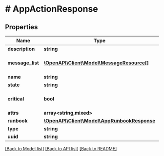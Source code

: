 # # AppActionResponse

## Properties

Name | Type | Description | Notes
------------ | ------------- | ------------- | -------------
**description** | **string** |  | [optional]
**message_list** | [**\OpenAPI\Client\Model\MessageResource[]**](MessageResource.md) | Message list for action | [optional]
**name** | **string** |  | [optional]
**state** | **string** |  | [optional]
**critical** | **bool** | action critical flag | [optional] [default to false]
**attrs** | **array<string,mixed>** | action attrs | [optional]
**runbook** | [**\OpenAPI\Client\Model\AppRunbookResponse**](AppRunbookResponse.md) |  | [optional]
**type** | **string** |  | [optional]
**uuid** | **string** |  | [optional]

[[Back to Model list]](../../README.md#models) [[Back to API list]](../../README.md#endpoints) [[Back to README]](../../README.md)
